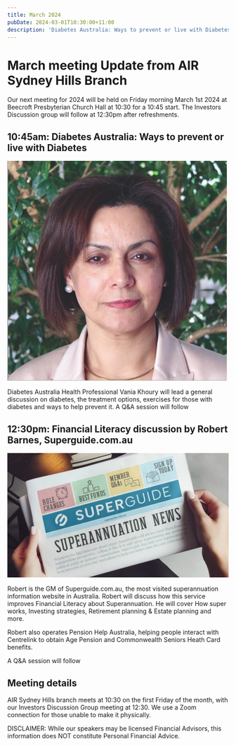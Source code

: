 ```yaml
---
title: March 2024
pubDate: 2024-03-01T10:30:00+11:00
description: 'Diabetes Australia: Ways to prevent or live with Diabetes; Financial Literacy discussion by Robert Barnes, Superguide.com.au'
---
```


# March meeting Update from AIR Sydney Hills Branch

Our next meeting for 2024 will be held on Friday morning March 1st 2024 at Beecroft Presbyterian Church Hall at 10:30 for a 10:45 start. The Investors Discussion group will follow at 12:30pm after refreshments.

## 10:45am: Diabetes Australia: Ways to prevent or live with Diabetes

![Vania Khoury](../../assets/images/2024-03-khoury.jpg)

Diabetes Australia Health Professional Vania Khoury will lead a general discussion on diabetes, the treatment options, exercises for those with diabetes and ways to help prevent it. A Q&A session will follow

## 12:30pm: Financial Literacy discussion by Robert Barnes, Superguide.com.au

![Superguide](../../assets/images/2024-03-superguide.webp)

Robert is the GM of Superguide.com.au, the most visited superannuation information website in Australia. Robert will discuss how this service improves Financial Literacy about Superannuation. He will cover How super works, Investing strategies, Retirement planning & Estate planning and more.

Robert also operates Pension Help Australia, helping people interact with Centrelink to obtain Age Pension and Commonwealth Seniors Heath Card benefits.

A Q&A session will follow

## Meeting details

AIR Sydney Hills branch meets at 10:30 on the first Friday of the month, with our Investors Discussion Group meeting at 12:30. We use a Zoom connection for those unable to make it physically.

DISCLAIMER: While our speakers may be licensed Financial Advisors, this information does NOT constitute Personal Financial Advice.

